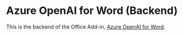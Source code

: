 # Azure OpenAI for Word (Backend)
This is the backend of the Office Add-in, [Azure OpenAI for Word](/Alan-Kuan/AOAI-for-Word).
